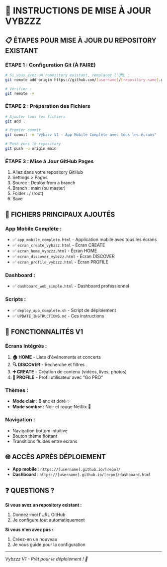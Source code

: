 # 🚀 INSTRUCTIONS DE MISE À JOUR VYBZZZ

## 📋 ÉTAPES POUR MISE À JOUR DU REPOSITORY EXISTANT

### **ÉTAPE 1 : Configuration Git (À FAIRE)**
```bash
# Si vous avez un repository existant, remplacez l'URL :
git remote add origin https://github.com/[username]/[repository-name].git

# Vérifier :
git remote -v
```

### **ÉTAPE 2 : Préparation des Fichiers**
```bash
# Ajouter tous les fichiers
git add .

# Premier commit
git commit -m "Vybzzz V1 - App Mobile Complète avec tous les écrans"

# Push vers le repository
git push -u origin main
```

### **ÉTAPE 3 : Mise à Jour GitHub Pages**
1. Allez dans votre repository GitHub
2. Settings > Pages
3. Source : Deploy from a branch
4. Branch : main (ou master)
5. Folder : / (root)
6. Save

## 📱 FICHIERS PRINCIPAUX AJOUTÉS

### **App Mobile Complète :**
- ✅ `app_mobile_complete.html` - Application mobile avec tous les écrans
- ✅ `ecran_create_vybzzz.html` - Écran CREATE
- ✅ `ecran_home_vybzzz.html` - Écran HOME
- ✅ `ecran_discover_vybzzz.html` - Écran DISCOVER
- ✅ `ecran_profile_vybzzz.html` - Écran PROFILE

### **Dashboard :**
- ✅ `dashboard_web_simple.html` - Dashboard professionnel

### **Scripts :**
- ✅ `deploy_app_complete.sh` - Script de déploiement
- ✅ `UPDATE_INSTRUCTIONS.md` - Ces instructions

## 🎯 FONCTIONNALITÉS V1

### **Écrans Intégrés :**
1. **🏠 HOME** - Liste d'événements et concerts
2. **🔍 DISCOVER** - Recherche et filtres
3. **➕ CREATE** - Création de contenu (vidéos, lives, photos)
4. **👤 PROFILE** - Profil utilisateur avec "Go PRO"

### **Thèmes :**
- **Mode clair** : Blanc et doré ✨
- **Mode sombre** : Noir et rouge Netflix 🔴

### **Navigation :**
- Navigation bottom intuitive
- Bouton thème flottant
- Transitions fluides entre écrans

## 🌐 ACCÈS APRÈS DÉPLOIEMENT

- **App mobile** : `https://[username].github.io/[repo]/`
- **Dashboard** : `https://[username].github.io/[repo]/dashboard.html`

## ❓ QUESTIONS ?

**Si vous avez un repository existant :**
1. Donnez-moi l'URL GitHub
2. Je configure tout automatiquement

**Si vous n'en avez pas :**
1. Créez-en un nouveau
2. Je vous guide pour la configuration

---

*Vybzzz V1 - Prêt pour le déploiement ! 🎉*
